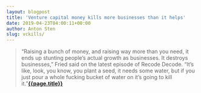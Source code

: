 ```yaml
---
layout: blogpost
title: 'Venture capital money kills more businesses than it helps'
date: 2019-04-23T04:00:11+00:00
author: Anton Sten
slug: vckills/
---
```


>“Raising a bunch of money, and raising way more than you need, it ends up stunting people’s actual growth as businesses. It destroys businesses,” Fried said on the latest episode of Recode Decode. “It’s like, look, you know, you plant a seed, it needs some water, but if you just pour a whole fucking bucket of water on it’s going to kill it.”**[{{page.title}}](https://www.recode.net/2019/1/23/18193685/venture-capital-money-kills-business-basecamp-ceo-jason-fried)**
